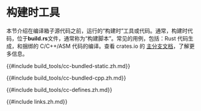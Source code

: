 # 构建时工具

本节介绍在编译箱子源代码之前，运行的“构建时”工具或代码。通常，构建时代码，位于**build.rs**文件，通常称为“构建脚本”。常见的用例，包括：Rust 代码生成，和捆绑的 C/C++/ASM 代码的编译。查看 crates.io 的 [主分支文档][build-script-docs]，了解更多信息。

{{#include build_tools/cc-bundled-static.zh.md}}

{{#include build_tools/cc-bundled-cpp.zh.md}}

{{#include build_tools/cc-defines.zh.md}}

{{#include links.zh.md}}

[build-script-docs]: http://doc.crates.io/build-script.html

